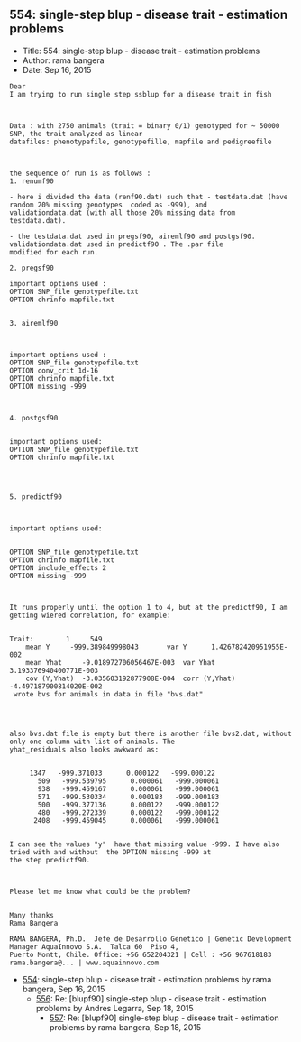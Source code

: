 ## 554: single-step blup - disease trait - estimation problems

- Title: 554: single-step blup - disease trait - estimation problems
- Author: rama bangera
- Date: Sep 16, 2015

```
Dear 
I am trying to run single step ssblup for a disease trait in fish 



Data : with 2750 animals (trait = binary 0/1) genotyped for ~ 50000 SNP, the trait analyzed as linear
datafiles: phenotypefile, genotypefille, mapfile and pedigreefile 



the sequence of run is as follows :
1. renumf90 

- here i divided the data (renf90.dat) such that - testdata.dat (have random 20% missing genotypes  coded as -999), and
validationdata.dat (with all those 20% missing data from testdata.dat). 

- the testdata.dat used in pregsf90, airemlf90 and postgsf90. validationdata.dat used in predictf90 . The .par file
modified for each run. 

2. pregsf90 

important options used :
OPTION SNP_file genotypefile.txt
OPTION chrinfo mapfile.txt


3. airemlf90 



important options used :
OPTION SNP_file genotypefile.txt
OPTION conv_crit 1d-16
OPTION chrinfo mapfile.txt
OPTION missing -999



4. postgsf90


important options used:
OPTION SNP_file genotypefile.txt
OPTION chrinfo mapfile.txt




5. predictf90 



important options used:


OPTION SNP_file genotypefile.txt
OPTION chrinfo mapfile.txt
OPTION include_effects 2
OPTION missing -999



It runs properly until the option 1 to 4, but at the predictf90, I am getting wiered correlation, for example:


Trait:		  1	    549
    mean Y	   -999.389849998043	   var Y	  1.426782420951955E-002
    mean Yhat	  -9.018972706056467E-003  var Yhat	  3.193376940400771E-003
    cov (Y,Yhat)  -3.035603192877908E-004  corr (Y,Yhat) -4.497187900814020E-002
 wrote bvs for animals in data in file "bvs.dat"




also bvs.dat file is empty but there is another file bvs2.dat, without only one column with list of animals. The
yhat_residuals also looks awkward as:


     1347   -999.371033      0.000122	-999.000122
       509   -999.539795      0.000061	 -999.000061
       938   -999.459167      0.000061	 -999.000061
       571   -999.530334      0.000183	 -999.000183
       500   -999.377136      0.000122	 -999.000122
       480   -999.272339      0.000122	 -999.000122
      2408   -999.459045      0.000061	 -999.000061


I can see the values "y"  have that missing value -999. I have also tried with and without  the OPTION missing -999 at
the step predictf90. 



Please let me know what could be the problem?


Many thanks
Rama Bangera
 
RAMA BANGERA, Ph.D.  Jefe de Desarrollo Genetico | Genetic Development Manager AquaInnovo S.A.	Talca 60  Piso 4,
Puerto Montt, Chile. Office: +56 652204321 | Cell : +56 967618183  rama.bangera@... | www.aquainnovo.com
```

- [554](0554.md): single-step blup - disease trait - estimation problems by rama bangera, Sep 16, 2015
    - [556](0556.md): Re: [blupf90] single-step blup - disease trait - estimation problems by Andres Legarra, Sep 18, 2015
        - [557](0557.md): Re: [blupf90] single-step blup - disease trait - estimation problems by rama bangera, Sep 18, 2015
